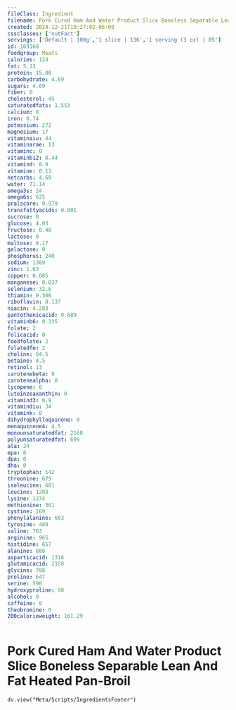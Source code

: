 ```yaml
---
fileClass: Ingredient
filename: Pork Cured Ham And Water Product Slice Boneless Separable Lean And Fat Heated Pan-Broil
created: 2024-12-21T19:27:02-06:00
cssclasses: ['nutFact']
servings: ['Default | 100g','1 slice | 136','1 serving (3 oz) | 85']
id: 169168
foodgroup: Meats
calories: 124
fat: 5.13
protein: 15.08
carbohydrate: 4.69
sugars: 4.69
fiber: 0
cholesterol: 45
saturatedfats: 1.553
calcium: 8
iron: 0.74
potassium: 272
magnesium: 17
vitaminaiu: 44
vitaminarae: 13
vitaminc: 0
vitaminb12: 0.44
vitamind: 0.9
vitamine: 0.13
netcarbs: 4.69
water: 71.14
omega3s: 24
omega6s: 625
pralscore: 9.979
transfattyacids: 0.001
sucrose: 0
glucose: 4.03
fructose: 0.48
lactose: 0
maltose: 0.17
galactose: 0
phosphorus: 240
sodium: 1389
zinc: 1.63
copper: 0.085
manganese: 0.037
selenium: 32.6
thiamin: 0.308
riboflavin: 0.137
niacin: 4.283
pantothenicacid: 0.689
vitaminb6: 0.335
folate: 2
folicacid: 0
foodfolate: 2
folatedfe: 2
choline: 64.5
betaine: 4.5
retinol: 13
carotenebeta: 0
carotenealpha: 0
lycopene: 0
luteinzeaxanthin: 0
vitamind3: 0.9
vitamindiu: 34
vitamink: 0
dihydrophylloquinone: 0
menaquinone4: 4.5
monounsaturatedfat: 2160
polyunsaturatedfat: 699
ala: 24
epa: 0
dpa: 0
dha: 0
tryptophan: 142
threonine: 675
isoleucine: 681
leucine: 1208
lysine: 1274
methionine: 361
cystine: 169
phenylalanine: 603
tyrosine: 489
valine: 763
arginine: 965
histidine: 657
alanine: 888
asparticacid: 1316
glutamicacid: 2158
glycine: 788
proline: 647
serine: 590
hydroxyproline: 98
alcohol: 0
caffeine: 0
theobromine: 0
200calorieweight: 161.29
---
```


# Pork Cured Ham And Water Product Slice Boneless Separable Lean And Fat Heated Pan-Broil

```dataviewjs
dv.view("Meta/Scripts/IngredientsFooter")
```